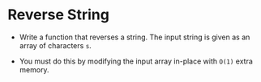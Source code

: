 # Reverse String

- Write a function that reverses a string. The input string is given as an array of characters `s`.

- You must do this by modifying the input array in-place with `O(1)` extra memory.
